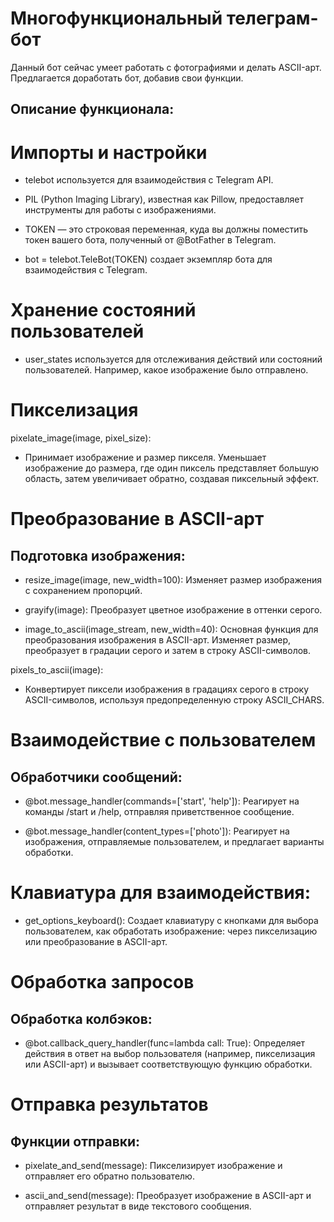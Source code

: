 # Многофункциональный телеграм-бот

Данный бот сейчас умеет работать с фотографиями и делать ASCII-арт. Предлагается доработать бот, добавив свои функции.

## Описание функционала:

# Импорты и настройки

- telebot используется для взаимодействия с Telegram API.

- PIL (Python Imaging Library), известная как Pillow, предоставляет инструменты для работы с изображениями.

- TOKEN — это строковая переменная, куда вы должны поместить токен вашего бота, полученный от @BotFather в Telegram.

- bot = telebot.TeleBot(TOKEN) создает экземпляр бота для взаимодействия с Telegram.

# Хранение состояний пользователей

- user_states используется для отслеживания действий или состояний пользователей. Например, какое изображение было отправлено.

# Пикселизация

pixelate_image(image, pixel_size):

- Принимает изображение и размер пикселя. Уменьшает изображение до размера, где один пиксель представляет большую область, затем увеличивает обратно, создавая пиксельный эффект.

# Преобразование в ASCII-арт

## Подготовка изображения:

- resize_image(image, new_width=100): Изменяет размер изображения с сохранением пропорций.

- grayify(image): Преобразует цветное изображение в оттенки серого.

- image_to_ascii(image_stream, new_width=40): Основная функция для преобразования изображения в ASCII-арт. Изменяет размер, преобразует в градации серого и затем в строку ASCII-символов.

pixels_to_ascii(image):

- Конвертирует пиксели изображения в градациях серого в строку ASCII-символов, используя предопределенную строку ASCII_CHARS.

# Взаимодействие с пользователем

## Обработчики сообщений:

- @bot.message_handler(commands=['start', 'help']): Реагирует на команды /start и /help, отправляя приветственное сообщение.

- @bot.message_handler(content_types=['photo']): Реагирует на изображения, отправляемые пользователем, и предлагает варианты обработки.

# Клавиатура для взаимодействия:

- get_options_keyboard(): Создает клавиатуру с кнопками для выбора пользователем, как обработать изображение: через пикселизацию или преобразование в ASCII-арт.

# Обработка запросов

## Обработка колбэков:

- @bot.callback_query_handler(func=lambda call: True): Определяет действия в ответ на выбор пользователя (например, пикселизация или ASCII-арт) и вызывает соответствующую функцию обработки.

# Отправка результатов

## Функции отправки:

- pixelate_and_send(message): Пикселизирует изображение и отправляет его обратно пользователю.

- ascii_and_send(message): Преобразует изображение в ASCII-арт и отправляет результат в виде текстового сообщения.
